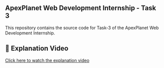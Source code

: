 ## ApexPlanet Web Development Internship - Task 3
This repository contains the source code for Task-3 of the ApexPlanet Web Development Internship.

## 🔗 Explanation Video
[Click here to watch the explanation video](https://www.linkedin.com/posts/varshini-mukka-b97798327_advancedwebdev-javascriptprojects-frontenddevelopment-activity-7330261157087199232-ml4R/?utm_source=share&utm_medium=member_desktop&rcm=ACoAAFKFGaMBYXoC9mnjYy2j9WfWYAPOJOvlh2k)
